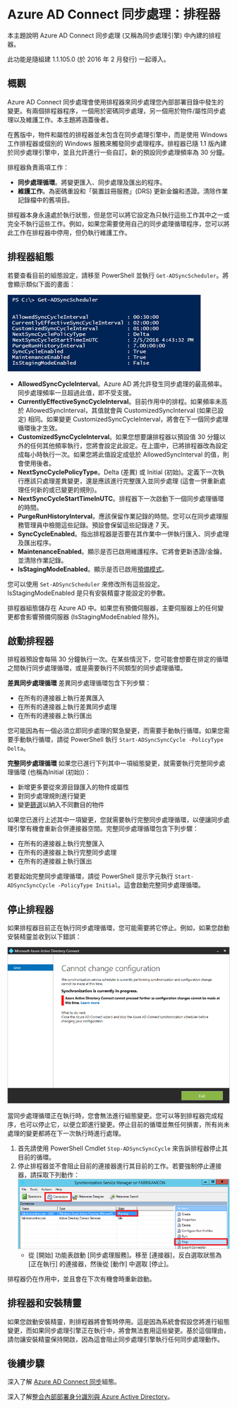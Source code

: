 <properties
   pageTitle="Azure AD Connect 同步處理：排程器 | Microsoft Azure"
   description="本主題說明 Azure AD Connect 同步處理中內建的排程器功能。"
   services="active-directory"
   documentationCenter=""
   authors="AndKjell"
   manager="StevenPo"
   editor=""/>

<tags
   ms.service="active-directory"
   ms.devlang="na"
   ms.topic="article"
   ms.tgt_pltfrm="na"
   ms.workload="identity"
   ms.date="02/26/2016"
   ms.author="andkjell"/>

# Azure AD Connect 同步處理：排程器
本主題說明 Azure AD Connect 同步處理 (又稱為同步處理引擎) 中內建的排程器。

此功能是隨組建 1.1.105.0 (於 2016 年 2 月發行) 一起導入。

## 概觀
Azure AD Connect 同步處理會使用排程器來同步處理您內部部署目錄中發生的變更。有兩個排程器程序，一個用於密碼同步處理，另一個用於物件/屬性同步處理以及維護工作。本主題將涵蓋後者。

在舊版中，物件和屬性的排程器並未包含在同步處理引擎中，而是使用 Windows 工作排程器或個別的 Windows 服務來觸發同步處理程序。排程器已隨 1.1 版內建於同步處理引擎中，並且允許進行一些自訂。新的預設同步處理頻率為 30 分鐘。

排程器負責兩項工作：

- **同步處理循環**。將變更匯入、同步處理及匯出的程序。
- **維護工作**。為密碼重設和「裝置註冊服務」(DRS) 更新金鑰和憑證。清除作業記錄檔中的舊項目。

排程器本身永遠處於執行狀態，但是您可以將它設定為只執行這些工作其中之一或完全不執行這些工作。例如，如果您需要使用自己的同步處理循環程序，您可以將此工作在排程器中停用，但仍執行維護工作。

## 排程器組態
若要查看目前的組態設定，請移至 PowerShell 並執行 `Get-ADSyncScheduler`。將會顯示類似下面的畫面：

![GetSyncScheduler](./media/active-directory-aadconnectsync-feature-scheduler/getsynccyclesettings.png)

- **AllowedSyncCycleInterval**。Azure AD 將允許發生同步處理的最高頻率。同步處理頻率一旦超過此值，即不受支援。
- **CurrentlyEffectiveSyncCycleInterval**。目前作用中的排程。如果頻率未高於 AllowedSyncInterval，其值就會與 CustomizedSyncInterval (如果已設定) 相同。如果變更 CustomizedSyncCycleInterval，將會在下一個同步處理循環後才生效。
- **CustomizedSyncCycleInterval**。如果您想要讓排程器以預設值 30 分鐘以外的任何其他頻率執行，您將會設定此設定。在上圖中，已將排程器改為設定成每小時執行一次。如果您將此值設定成低於 AllowedSyncInterval 的值，則會使用後者。
- **NextSyncCyclePolicyType**。Delta (差異) 或 Initial (初始)。定義下一次執行應該只處理差異變更，還是應該進行完整匯入並同步處理 (這會一併重新處理任何新的或已變更的規則)。
- **NextSyncCycleStartTimeInUTC**。排程器下一次啟動下一個同步處理循環的時間。
- **PurgeRunHistoryInterval**。應該保留作業記錄的時間。您可以在同步處理服務管理員中檢閱這些記錄。預設會保留這些記錄達 7 天。
- **SyncCycleEnabled**。指出排程器是否要在其作業中一併執行匯入、同步處理及匯出程序。
- **MaintenanceEnabled**。顯示是否已啟用維護程序。它將會更新憑證/金鑰，並清除作業記錄。
- **IsStagingModeEnabled**。顯示是否已啟用[預備模式](active-directory-aadconnectsync-operations.md#staging-mode)。

您可以使用 `Set-ADSyncScheduler` 來修改所有這些設定。IsStagingModeEnabled 是只有安裝精靈才能設定的參數。

排程器組態儲存在 Azure AD 中。如果您有預備伺服器，主要伺服器上的任何變更都會影響預備伺服器 (IsStagingModeEnabled 除外)。

## 啟動排程器
排程器預設會每隔 30 分鐘執行一次。在某些情況下，您可能會想要在排定的循環之間執行同步處理循環，或是需要執行不同類型的同步處理循環。

**差異同步處理循環** 差異同步處理循環包含下列步驟：

- 在所有的連接器上執行差異匯入
- 在所有的連接器上執行差異同步處理
- 在所有的連接器上執行匯出

您可能因為有一個必須立即同步處理的緊急變更，而需要手動執行循環。如果您需要手動執行循環，請從 PowerShell 執行 `Start-ADSyncSyncCycle -PolicyType Delta`。

**完整同步處理循環** 如果您已進行下列其中一項組態變更，就需要執行完整同步處理循環 (也稱為Initial (初始))：

- 新增更多要從來源目錄匯入的物件或屬性
- 對同步處理規則進行變更
- 變更[篩選](active-directory-aadconnectsync-configure-filtering.md)以納入不同數目的物件

如果您已進行上述其中一項變更，您就需要執行完整同步處理循環，以便讓同步處理引擎有機會重新合併連接器空間。完整同步處理循環包含下列步驟：

- 在所有的連接器上執行完整匯入
- 在所有的連接器上執行完整同步處理
- 在所有的連接器上執行匯出

若要起始完整同步處理循環，請從 PowerShell 提示字元執行 `Start-ADSyncSyncCycle -PolicyType Initial`。這會啟動完整同步處理循環。

## 停止排程器
如果排程器目前正在執行同步處理循環，您可能需要將它停止。例如，如果您啟動安裝精靈並收到以下錯誤：

![SyncCycleRunningError](./media/active-directory-aadconnectsync-feature-scheduler/synccyclerunningerror.png)

當同步處理循環正在執行時，您會無法進行組態變更。您可以等到排程器完成程序，也可以停止它，以便立即進行變更。停止目前的循環並無任何損害，所有尚未處理的變更都將在下一次執行時進行處理。

1. 首先請使用 PowerShell Cmdlet `Stop-ADSyncSyncCycle` 來告訴排程器停止其目前的循環。
2. 停止排程器並不會阻止目前的連接器進行其目前的工作。若要強制停止連接器，請採取下列動作：![StopAConnector](./media/active-directory-aadconnectsync-feature-scheduler/stopaconnector.png)
    - 從 [開始] 功能表啟動 [同步處理服務]。移至 [連接器]，反白選取狀態為 [正在執行] 的連接器，然後從 [動作] 中選取 [停止]。

排程器仍在作用中，並且會在下次有機會時重新啟動。

## 排程器和安裝精靈
如果您啟動安裝精靈，則排程器將會暫時停用。這是因為系統會假設您將進行組態變更，而如果同步處理引擎正在執行中，將會無法套用這些變更。基於這個理由，請勿讓安裝精靈保持開啟，因為這會阻止同步處理引擎執行任何同步處理動作。

## 後續步驟
深入了解 [Azure AD Connect 同步](active-directory-aadconnectsync-whatis.md)組態。

深入了解[整合內部部署身分識別與 Azure Active Directory](active-directory-aadconnect.md)。

<!---HONumber=AcomDC_0302_2016-->